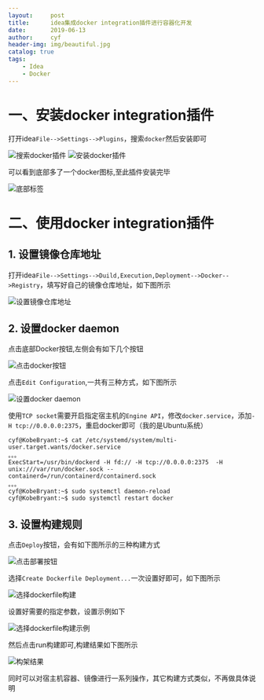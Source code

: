 ```yaml
---
layout:     post
title:      idea集成docker integration插件进行容器化开发
date:       2019-06-13
author:     cyf
header-img: img/beautiful.jpg
catalog: true
tags:
    - Idea
    - Docker
---
```

# 一、安装docker integration插件
打开idea`File-->Settings-->Plugins`，搜索`docker`然后安装即可

![搜索docker插件](https://github.com/github-cyf/github-cyf.github.io/blob/master/img/idea_search_docker.png?raw=true)
![安装docker插件](https://github.com/github-cyf/github-cyf.github.io/blob/master/img/idea_install_docker.png?raw=true)

可以看到底部多了一个docker图标,至此插件安装完毕

![底部标签](https://github.com/github-cyf/github-cyf.github.io/blob/master/img/idea_label_docker.png?raw=true)

# 二、使用docker integration插件
## 1. 设置镜像仓库地址

打开idea`File-->Settings-->Duild,Execution,Deployment-->Docker-->Registry`，填写好自己的镜像仓库地址，如下图所示

![设置镜像仓库地址](https://github.com/github-cyf/github-cyf.github.io/blob/master/img/idea_docker_registry.png?raw=true)

## 2. 设置docker daemon

点击底部Docker按钮,左侧会有如下几个按钮

![点击docker按钮](https://github.com/github-cyf/github-cyf.github.io/blob/master/img/idea_docker_button.png?raw=true)

点击`Edit Configuration`,一共有三种方式，如下图所示

![设置docker daemon](https://github.com/github-cyf/github-cyf.github.io/blob/master/img/idea_docker_daemon.png?raw=true)

使用`TCP socket`需要开启指定宿主机的`Engine API`，修改`docker.service`，添加`-H tcp://0.0.0.0:2375`，重启docker即可（我的是Ubuntu系统）
```
cyf@KobeBryant:~$ cat /etc/systemd/system/multi-user.target.wants/docker.service
。。。
ExecStart=/usr/bin/dockerd -H fd:// -H tcp://0.0.0.0:2375  -H unix:///var/run/docker.sock --containerd=/run/containerd/containerd.sock
。。。
cyf@KobeBryant:~$ sudo systemctl daemon-reload
cyf@KobeBryant:~$ sudo systemctl restart docker
```
## 3. 设置构建规则

点击`Deploy`按钮，会有如下图所示的三种构建方式

![点击部署按钮](https://github.com/github-cyf/github-cyf.github.io/blob/master/img/idea_docker_deploy3.png?raw=true)

选择`Create Dockerfile Deployment...`一次设置好即可，如下图所示

![选择dockerfile构建](https://github.com/github-cyf/github-cyf.github.io/blob/master/img/idea_docker_deploy.png?raw=true)

设置好需要的指定参数，设置示例如下

![选择dockerfile构建示例](https://github.com/github-cyf/github-cyf.github.io/blob/master/img/idea_docker_deploy_dockerfile.png?raw=true)

然后点击run构建即可,构建结果如下图所示

![构架结果](https://github.com/github-cyf/github-cyf.github.io/blob/master/img/idea_docker_deploy_result.png?raw=true)

同时可以对宿主机容器、镜像进行一系列操作，其它构建方式类似，不再做具体说明